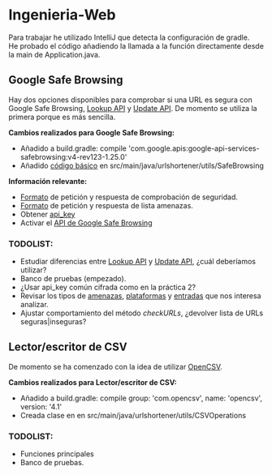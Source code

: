 # Ingenieria-Web  
Para trabajar he utilizado IntelliJ que detecta la configuración de gradle.  
He probado el código añadiendo la llamada a la función directamente desde la main de Application.java.

## Google Safe Browsing
Hay dos opciones disponibles para comprobar si una URL es segura con Google Safe Browsing, [Lookup API](https://developers.google.com/safe-browsing/v4/lookup-api) y [Update API](https://developers.google.com/safe-browsing/v4/update-api). De momento se utiliza la primera porque es más sencilla.

**Cambios realizados para Google Safe Browsing:**

 * Añadido a build.gradle: compile 'com.google.apis:google-api-services-safebrowsing:v4-rev123-1.25.0'
 * Añadido [código básico](https://stackoverflow.com/questions/46599053/google-safe-browsing-v4-api-java) en src/main/java/urlshortener/utils/SafeBrowsing

**Información relevante:**

 * [Formato](https://developers.google.com/safe-browsing/v4/lookup-api) de petición y respuesta de comprobación de seguridad.
 * [Formato](https://developers.google.com/safe-browsing/v4/lists) de petición y respuesta de lista amenazas.
 * Obtener [api_key](https://console.cloud.google.com/apis/credentials)
 * Activar el [API de Google Safe Browsing](https://console.cloud.google.com/apis/api/safebrowsing.googleapis.com/)

### TODOLIST:
 * Estudiar diferencias entre [Lookup API](https://developers.google.com/safe-browsing/v4/lookup-api) y [Update API](https://developers.google.com/safe-browsing/v4/update-api), ¿cuál deberíamos utilizar?
 * Banco de pruebas (empezado).
 * ¿Usar api_key común cifrada como en la práctica 2?
 * Revisar los tipos de [amenazas](https://developers.google.com/safe-browsing/v4/reference/rest/v4/ThreatType), [plataformas](https://developers.google.com/safe-browsing/v4/reference/rest/v4/PlatformType) y [entradas](https://developers.google.com/safe-browsing/v4/reference/rest/v4/ThreatEntryType) que nos interesa analizar.
 * Ajustar comportamiento del método *checkURLs*, ¿devolver lista de URLs seguras|inseguras?

## Lector/escritor de CSV
De momento se ha comenzado con la idea de utilizar [OpenCSV](http://opencsv.sourceforge.net/).

**Cambios realizados para Lector/escritor de CSV:**
 * Añadido a build.gradle: compile group: 'com.opencsv', name: 'opencsv', version: '4.1'
 * Creada clase en en src/main/java/urlshortener/utils/CSVOperations

### TODOLIST:
 * Funciones principales
 * Banco de pruebas.
